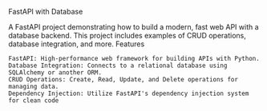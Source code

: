 FastAPI with Database

A FastAPI project demonstrating how to build a modern, fast web API with a database backend. This project includes examples of CRUD operations, database integration, and more.
Features

    FastAPI: High-performance web framework for building APIs with Python.
    Database Integration: Connects to a relational database using SQLAlchemy or another ORM.
    CRUD Operations: Create, Read, Update, and Delete operations for managing data.
    Dependency Injection: Utilize FastAPI's dependency injection system for clean code

